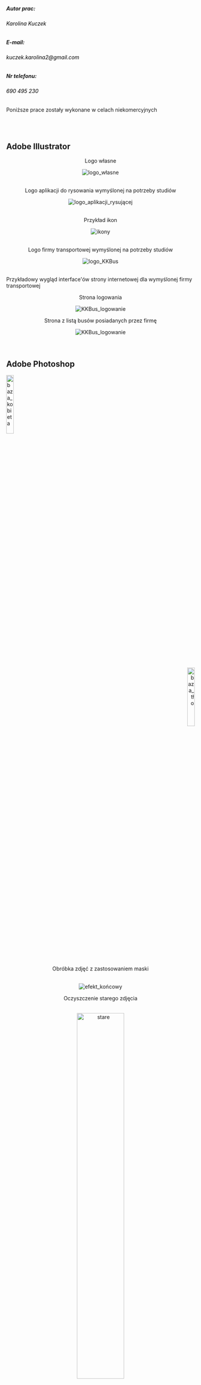 <h5>Autor prac:</h5>
<h6 style="color:black">Karolina Kuczek</h6>
<h5>E-mail:</h5>
<h6 style="color:black">kuczek.karolina2@gmail.com</h6>
<h5>Nr telefonu:</h5>
<h6 style="color:black">690 495 230</h6>
<p>Poniższe prace zostały wykonane w celach niekomercyjnych</p>
<br/><br/>


<h2>Adobe Illustrator</h2>

<div style="text-align: center">
 <p>Logo własne</p>
 <img alt="logo_własne" src="https://user-images.githubusercontent.com/80105696/120707801-0ebb0c80-c4bb-11eb-9a53-4370ee522214.png">
</div>

<br/>
<div style="text-align: center">
  <p>Logo aplikacji do rysowania wymyślonej na potrzeby studiów</p>
  <img alt="logo_aplikacji_rysującej" src="https://user-images.githubusercontent.com/80105696/120709430-20051880-c4bd-11eb-8869-4031b5f6f025.png">
</div>

<br/>
<div style="text-align: center">
  <p>Przykład ikon</p>
  <img alt="ikony" src="https://user-images.githubusercontent.com/80105696/120709711-7eca9200-c4bd-11eb-9a69-907a01335486.png">
</div>

<br/>
<div style="text-align: center">
  <p>Logo firmy transportowej wymyślonej na potrzeby studiów</p>
  <img alt="logo_KKBus" src="https://user-images.githubusercontent.com/80105696/120704330-c13ca080-c4b6-11eb-8e42-f085894b7e9f.png">
</div>

<br/>
  <p>Przykładowy wygląd interface'ów strony internetowej dla wymyślonej firmy transportowej</p>
<div style="text-align: center">
  <p>Strona logowania</p>
  <img alt="KKBus_logowanie" src="https://user-images.githubusercontent.com/80105696/120711981-57c18f80-c4c0-11eb-94cf-7f095cdf8e29.png">
  <br/>
  <p>Strona z listą busów posiadanych przez firmę</p>
  <img alt="KKBus_logowanie" src="https://user-images.githubusercontent.com/80105696/120712457-f221d300-c4c0-11eb-8a96-b17aa8d07dbf.png">
</div>
<br/><br/>


<h2>Adobe Photoshop</h2>
<div>
  <div style="text-align: left">
   <img width="20%" alt="baza_kobieta" src="https://user-images.githubusercontent.com/80105696/120713436-2f3a9500-c4c2-11eb-975d-371e2f6438d5.jpg">
  </div>
  <div style="text-align: right">
   <img width="20%" alt="baza_tło" src="https://user-images.githubusercontent.com/80105696/120713935-dcada880-c4c2-11eb-8dd4-a8919204dd8e.jpg"><br/>
  </div>
</div>
<div style="text-align: center">
  <p>Obróbka zdjęć z zastosowaniem maski</p><br/>
  <img alt="efekt_końcowy" src="https://user-images.githubusercontent.com/80105696/120714519-96a51480-c4c3-11eb-905e-49f8a415b8f1.png">
</div>

<div style="text-align: center">
  <p>Oczyszczenie starego zdjęcia</p><br/>
  <img width="50%" alt="stare" src="https://user-images.githubusercontent.com/80105696/120716273-1af89700-c4c6-11eb-8e45-bc6488733254.jpg">
  <img width="50%" alt="odnowione" src="https://user-images.githubusercontent.com/80105696/120715809-71b1a100-c4c5-11eb-8a59-e024777071d8.png"><br/>
</div>










